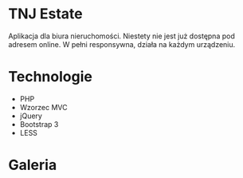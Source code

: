 # TNJ Estate
Aplikacja dla biura nieruchomości. Niestety nie jest już dostępna pod adresem online.
W pełni responsywna, działa na każdym urządzeniu.

# Technologie
- PHP
- Wzorzec MVC
- jQuery
- Bootstrap 3
- LESS

# Galeria


